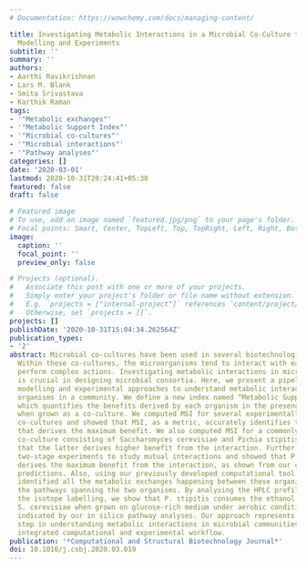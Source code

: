 ```yaml
---
# Documentation: https://wowchemy.com/docs/managing-content/

title: Investigating Metabolic Interactions in a Microbial Co-Culture through Integrated
  Modelling and Experiments
subtitle: ''
summary: ''
authors:
- Aarthi Ravikrishnan
- Lars M. Blank
- Smita Srivastava
- Karthik Raman
tags:
- '"Metabolic exchanges"'
- '"Metabolic Support Index"'
- '"Microbial co-cultures"'
- '"Microbial interactions"'
- '"Pathway analyses"'
categories: []
date: '2020-03-01'
lastmod: 2020-10-31T20:24:41+05:30
featured: false
draft: false

# Featured image
# To use, add an image named `featured.jpg/png` to your page's folder.
# Focal points: Smart, Center, TopLeft, Top, TopRight, Left, Right, BottomLeft, Bottom, BottomRight.
image:
  caption: ''
  focal_point: ''
  preview_only: false

# Projects (optional).
#   Associate this post with one or more of your projects.
#   Simply enter your project's folder or file name without extension.
#   E.g. `projects = ["internal-project"]` references `content/project/deep-learning/index.md`.
#   Otherwise, set `projects = []`.
projects: []
publishDate: '2020-10-31T15:04:34.262564Z'
publication_types:
- '2'
abstract: Microbial co-cultures have been used in several biotechnological applications.
  Within these co-cultures, the microorganisms tend to interact with each other and
  perform complex actions. Investigating metabolic interactions in microbial co-cultures
  is crucial in designing microbial consortia. Here, we present a pipeline integrating
  modelling and experimental approaches to understand metabolic interactions between
  organisms in a community. We define a new index named “Metabolic Support Index (MSI)”,
  which quantifies the benefits derived by each organism in the presence of the other
  when grown as a co-culture. We computed MSI for several experimentally demonstrated
  co-cultures and showed that MSI, as a metric, accurately identifies the organism
  that derives the maximum benefit. We also computed MSI for a commonly used yeast
  co-culture consisting of Saccharomyces cerevisiae and Pichia stipitis and observed
  that the latter derives higher benefit from the interaction. Further, we designed
  two-stage experiments to study mutual interactions and showed that P. stipitis indeed
  derives the maximum benefit from the interaction, as shown from our computational
  predictions. Also, using our previously developed computational tool MetQuest, we
  identified all the metabolic exchanges happening between these organisms by analysing
  the pathways spanning the two organisms. By analysing the HPLC profiles and studying
  the isotope labelling, we show that P. stipitis consumes the ethanol produced by
  S. cerevisiae when grown on glucose-rich medium under aerobic conditions, as also
  indicated by our in silico pathway analyses. Our approach represents an important
  step in understanding metabolic interactions in microbial communities through an
  integrated computational and experimental workflow.
publication: '*Computational and Structural Biotechnology Journal*'
doi: 10.1016/j.csbj.2020.03.019
---
```

